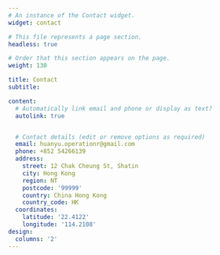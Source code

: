 ```yaml
---
# An instance of the Contact widget.
widget: contact

# This file represents a page section.
headless: true

# Order that this section appears on the page.
weight: 130

title: Contact
subtitle:

content:
  # Automatically link email and phone or display as text?
  autolink: true


  # Contact details (edit or remove options as required)
  email: huanyu.operationr@gmail.com
  phone: +852 54266139
  address:
    street: 12 Chak Cheung St, Shatin
    city: Hong Kong
    region: NT
    postcode: '99999'
    country: China Hong Kong
    country_code: HK
  coordinates:
    latitude: '22.4122'
    longitude: '114.2108'
design:
  columns: '2'
---
```

